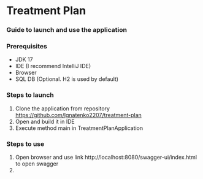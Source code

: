 # Treatment Plan

### Guide to launch and use the application

### Prerequisites

* JDK 17
* IDE (I recommend IntelliJ IDE)
* Browser
* SQL DB (Optional. H2 is used by default)

### Steps to launch

1. Clone the application from repository https://github.com/Ignatenko2207/treatment-plan
2. Open and build it in IDE
3. Execute method main in TreatmentPlanApplication

### Steps to use

1. Open browser and use link http://localhost:8080/swagger-ui/index.html to open swagger
2. 
